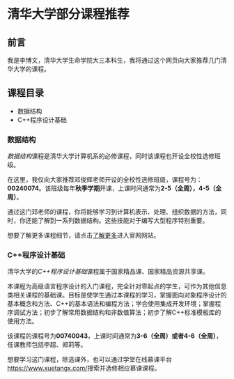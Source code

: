 # 清华大学部分课程推荐

## 前言

我是李博文，清华大学生命学院大三本科生，我将通过这个网页向大家推荐几门清华大学的课程。

## 课程目录
- 数据结构
- C++程序设计基础

### 数据结构

*数据结构*课程是清华大学计算机系的必修课程，同时该课程也开设全校性选修班级。

在这里，我仅向大家推荐邓俊辉老师开设的全校性选修班级，课程号为：**00240074**。该班级每年**秋季学期**开课，上课时间通常为**2-5（全周），4-5（全周）**。

通过这门邓老师的课程，你将能够学习到计算机表示、处理、组织数据的方法，同时，你还能了解到一系列数据结构。这些技能对于编写大型程序特别重要。

想要了解更多课程细节，请点击[了解更多](http://dsa.cs.tsinghua.edu.cn/~deng/ds/tsinghua/ "邓俊辉老师数据结构课程官网")进入官网网站。

### C++程序设计基础

清华大学的*C++程序设计基础*课程属于国家精品课、国家精品资源共享课。 

本课程为高级语言程序设计的入门课程，完全针对零起点的学生，可作为其他信息类相关课程的基础课。目标是使学生通过本课程的学习，掌握面向对象程序设计的基本概念和方法、C++的基本语法和编程方法；学会使用集成开发环境；掌握程序调试方法；初步了解常用数据结构和非数值算法；初步了解C++标准模板库的使用方法。

该课程的课程号为**00740043**，上课时间通常为**3-6（全周）**或者**4-6（全周）**，任课教师包括李超、郑莉等。

想要学习这门课程，除选课外，也可以通过学堂在线慕课平台<https://www.xuetangx.com/>搜索并选修相应慕课课程。
